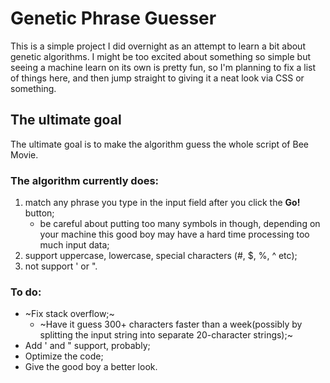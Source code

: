# Genetic Phrase Guesser

This is a simple project I did overnight as an attempt to learn a bit about genetic algorithms. I might be too excited about something so simple but seeing a machine learn on its own is pretty fun, so I'm planning to fix a list of things here, and then jump straight to giving it a neat look via CSS or something.

## The ultimate goal

The ultimate goal is to make the algorithm guess the whole script of Bee Movie.

### The algorithm currently does:

1. match any phrase you type in the input field after you click the **Go!** button;
   - be careful about putting too many symbols in though, depending on your machine this good boy may have a hard time processing too much input data;
2. support uppercase, lowercase, special characters (#, $, %, ^ etc);
3. not support ' or ".

### To do:
* ~Fix stack overflow;~
  - ~Have it guess 300+ characters faster than a week(possibly by splitting the input string into separate 20-character strings);~
* Add ' and " support, probably;
* Optimize the code;
* Give the good boy a better look.